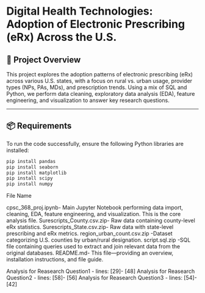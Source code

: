 # Digital Health Technologies: Adoption of Electronic Prescribing (eRx) Across the U.S.

## 📁 Project Overview

This project explores the adoption patterns of electronic prescribing (eRx) across various U.S. states, with a focus on rural vs. urban usage, provider types (NPs, PAs, MDs), and prescription trends. Using a mix of SQL and Python, we perform data cleaning, exploratory data analysis (EDA), feature engineering, and visualization to answer key research questions.

---

## 📦 Requirements

To run the code successfully, ensure the following Python libraries are installed:

```bash
pip install pandas
pip install seaborn
pip install matplotlib
pip install scipy
pip install numpy
```
File Name 

cpsc_368_proj.ipynb-	Main Jupyter Notebook performing data import, cleaning, EDA, feature engineering, and visualization. This is the core analysis file.
Surescripts_County.csv.zip-	Raw data containing county-level eRx statistics.
Surescripts_State.csv.zip-	Raw data with state-level prescribing and eRx metrics.
region_urban_count.csv.zip	-Dataset categorizing U.S. counties by urban/rural designation.
script.sql.zip	-SQL file containing queries used to extract and join relevant data from the original databases.
README.md-	This file—providing an overview, installation instructions, and file guide.

Analysis for Reasearch Question1 - lines: [29]- [48]
Analysis for Reasearch Question2 - lines: [58]- [56]
Analysis for Reasearch Question3 - lines: [54]- [42]
